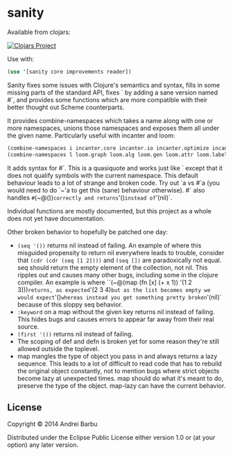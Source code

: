 # sanity

Available from clojars:

[![Clojars Project](http://clojars.org/com._0xab/sanity/latest-version.svg)](https://clojars.org/com._0xab/sanity)

Use with:

```clojure
(use '[sanity core improvements reader])
```

Sanity fixes some issues with Clojure's semantics and syntax, fills in
some missing parts of the standard API, fixes \` by adding a sane
version named #\`, and provides some functions which are more
compatible with their better thought out Scheme counterparts.

It provides combine-namespaces which takes a name along with one or
more namespaces, unions those namespaces and exposes them all under
the given name. Particularly useful with incanter and loom:

```clojure
(combine-namespaces i incanter.core incanter.io incanter.optimize incanter.stats)
(combine-namespaces l loom.graph loom.alg loom.gen loom.attr loom.label loom.io)
```

It adds syntax for #\`. This is a quasiquote and works just like \`
except that it does not qualify symbols with the current namespace.
This default behaviour leads to a lot of strange and broken code.  Try
out \`a vs #\`a (you would need to do \`~'a to get this (sane)
behaviour otherwise). #\` also handles `#`(~@())`
correctly and returns `'()` instead of `'(nil)`.

Individual functions are mostly documented, but this project as a
whole does not yet have documentation.

Other broken behavior to hopefully be patched one day:

* `(seq '())` returns nil instead of failing. An example
  of where this misguided propensity to return nil everywhere leads to
  trouble, consider that `(cdr (cdr (seq [1 2])))` and
  `(seq [])` are paradoxically not equal. seq should
  return the empty element of the collection, not nil. This ripples
  out and causes many other bugs, including some in the clojure
  compiler. An example is where ``(~@(map (fn [x] (+ x 1)) '(1 2 3)))`
  returns, as expected `'(2 3 4)` but as
  the list becomes empty we would expect `'()` whereas
  instead you get something pretty broken `'(nil)`
  because of this sloppy seq behavior.
* `:keyword` on a map without the given key returns nil instead of failing. This
  hides bugs and causes errors to appear far away from their real
  source.
* `(first '())` returns nil instead of failing.
* The scoping of def and defn is broken yet for some reason they're
  still allowed outside the toplevel.
* map mangles the type of object you pass in and always returns a lazy
  sequence. This leads to a lot of difficult to read code that has to
  rebuild the original object constantly, not to mention bugs where
  strict objects become lazy at unexpected times. map should do what
  it's meant to do, preserve the type of the object. map-lazy can have
  the current behavior.

## License

Copyright © 2014 Andrei Barbu

Distributed under the Eclipse Public License either version 1.0 or (at
your option) any later version.
